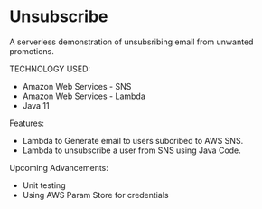 # Unsubscribe

A serverless demonstration of unsubsribing email from unwanted promotions.

TECHNOLOGY USED:
- Amazon Web Services - SNS 
- Amazon Web Services - Lambda
- Java 11

Features:
* Lambda to Generate email to users subcribed to AWS SNS.
* Lambda to unsubscribe a user from SNS using Java Code.

Upcoming Advancements:
- Unit testing
- Using AWS Param Store for credentials







